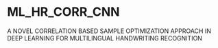 # ML_HR_CORR_CNN
A NOVEL CORRELATION BASED SAMPLE OPTIMIZATION APPROACH IN DEEP LEARNING FOR MULTILINGUAL HANDWRITING RECOGNITION
